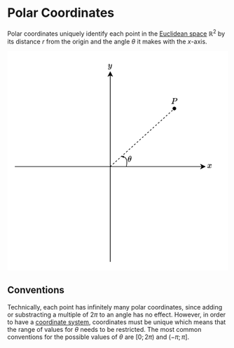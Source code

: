 # Polar Coordinates

Polar coordinates uniquely identify each point in the [Euclidean space](../Euclidean%20Space.md) $\mathbb{R}^2$ by its distance $r$ from the origin and the angle $\theta$ it makes with the $x$-axis.

![](res/Polar%20Coordinates.drawio.svg)

## Conventions

Technically, each point has infinitely many polar coordinates, since adding or substracting a multiple of $2\pi$ to an angle has no effect. However, in order to have a [coordinate system](./index.md), coordinates must be unique which means that the range of values for $\theta$ needs to be restricted. The most common conventions for the possible values of $\theta$ are $[0;2\pi)$ and $(-\pi; \pi]$.
